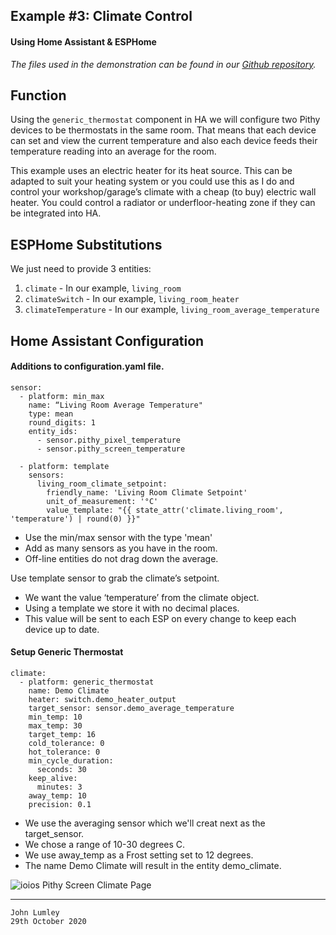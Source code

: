 ## Example #3: Climate Control
#### Using Home Assistant & ESPHome

*The files used in the demonstration can be found in our [Github repository](https://github.com/ioios-io/demos).*

## Function
Using the `generic_thermostat` component in HA we will configure two Pithy devices to be thermostats in the same room. That means that each device can set and view the current temperature and also each device feeds their temperature reading into an average for the room.

This example uses an electric heater for its heat source. This can be adapted to suit your heating system or you could use this as I do and control your workshop/garage’s climate with a cheap (to buy) electric wall heater. You could control a radiator or underfloor-heating zone if they can be integrated into HA.

## ESPHome Substitutions
We just need to provide 3 entities:
1. `climate` - In our example, `living_room`
2. `climateSwitch` - In our example, `living_room_heater`
3. `climateTemperature` - In our example, `living_room_average_temperature`

## Home Assistant Configuration

#### Additions to configuration.yaml file.
```
sensor:
  - platform: min_max
    name: “Living Room Average Temperature"
    type: mean
    round_digits: 1
    entity_ids:
      - sensor.pithy_pixel_temperature
      - sensor.pithy_screen_temperature

  - platform: template
    sensors: 
      living_room_climate_setpoint:
        friendly_name: 'Living Room Climate Setpoint'
        unit_of_measurement: '°C'
        value_template: "{{ state_attr('climate.living_room', 'temperature') | round(0) }}"
```
* Use the min/max sensor with the type 'mean'
* Add as many sensors as you have in the room.
* Off-line entities do not drag down the average.

Use template sensor to grab the climate’s setpoint.
* We want the value ‘temperature’ from the climate object.
* Using a template we store it with no decimal places.
* This value will be sent to each ESP on every change to keep each device up to date.

#### Setup Generic Thermostat
```
climate:
  - platform: generic_thermostat
    name: Demo Climate
    heater: switch.demo_heater_output
    target_sensor: sensor.demo_average_temperature
    min_temp: 10
    max_temp: 30
    target_temp: 16
    cold_tolerance: 0
    hot_tolerance: 0
    min_cycle_duration:
      seconds: 30
    keep_alive:
      minutes: 3
    away_temp: 10
    precision: 0.1
```
* We use the averaging sensor which we'll creat next as the target_sensor.
* We chose a range of 10-30 degrees C.
* We use away_temp as a Frost setting set to 12 degrees.
* The name Demo Climate will result in the entity demo_climate.

![ioios Pithy Screen Climate Page](https://raw.githubusercontent.com/ioios-io/demos/main/Home%20Assistant%20with%20ESPHome/assets/PithyClimate.jpeg)
___

```
John Lumley
29th October 2020
```